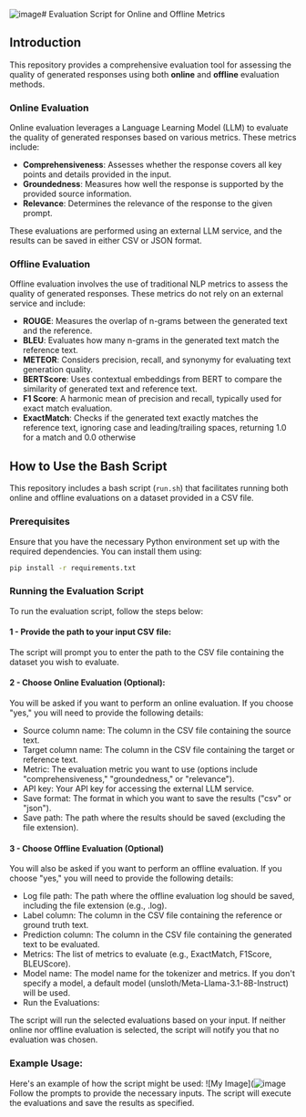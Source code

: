 ![image](https://github.com/user-attachments/assets/e3767e52-0d7a-4255-b641-4ad754599afd)# Evaluation Script for Online and Offline Metrics

## Introduction

This repository provides a comprehensive evaluation tool for assessing the quality of generated responses using both **online** and **offline** evaluation methods.

### Online Evaluation

Online evaluation leverages a Language Learning Model (LLM) to evaluate the quality of generated responses based on various metrics. These metrics include:

- **Comprehensiveness**: Assesses whether the response covers all key points and details provided in the input.
- **Groundedness**: Measures how well the response is supported by the provided source information.
- **Relevance**: Determines the relevance of the response to the given prompt.

These evaluations are performed using an external LLM service, and the results can be saved in either CSV or JSON format.

### Offline Evaluation

Offline evaluation involves the use of traditional NLP metrics to assess the quality of generated responses. These metrics do not rely on an external service and include:

- **ROUGE**: Measures the overlap of n-grams between the generated text and the reference.
- **BLEU**: Evaluates how many n-grams in the generated text match the reference text.
- **METEOR**: Considers precision, recall, and synonymy for evaluating text generation quality.
- **BERTScore**: Uses contextual embeddings from BERT to compare the similarity of generated text and reference text.
- **F1 Score**: A harmonic mean of precision and recall, typically used for exact match evaluation.
- **ExactMatch**: Checks if the generated text exactly matches the reference text, ignoring case and leading/trailing spaces, returning 1.0 for a match and 0.0 otherwise

## How to Use the Bash Script

This repository includes a bash script (`run.sh`) that facilitates running both online and offline evaluations on a dataset provided in a CSV file.

### Prerequisites

Ensure that you have the necessary Python environment set up with the required dependencies. You can install them using:

```bash
pip install -r requirements.txt
```

### Running the Evaluation Script
To run the evaluation script, follow the steps below:

#### 1 - Provide the path to your input CSV file:

The script will prompt you to enter the path to the CSV file containing the dataset you wish to evaluate.

#### 2 - Choose Online Evaluation (Optional):

You will be asked if you want to perform an online evaluation. If you choose "yes," you will need to provide the following details:

 - Source column name: The column in the CSV file containing the source text.
 - Target column name: The column in the CSV file containing the target or reference text.
 - Metric: The evaluation metric you want to use (options include "comprehensiveness," "groundedness," or "relevance").
 - API key: Your API key for accessing the external LLM service.
 - Save format: The format in which you want to save the results ("csv" or "json").
 - Save path: The path where the results should be saved (excluding the file extension).

#### 3 - Choose Offline Evaluation (Optional)

You will also be asked if you want to perform an offline evaluation. If you choose "yes," you will need to provide the following details:

 - Log file path: The path where the offline evaluation log should be saved, including the file extension (e.g., .log).
 - Label column: The column in the CSV file containing the reference or ground truth text.
 - Prediction column: The column in the CSV file containing the generated text to be evaluated.
 - Metrics: The list of metrics to evaluate (e.g., ExactMatch, F1Score, BLEUScore).
 - Model name: The model name for the tokenizer and metrics. If you don't specify a model, a default model (unsloth/Meta-Llama-3.1-8B-Instruct) will be used.
 - Run the Evaluations:

The script will run the selected evaluations based on your input. If neither online nor offline evaluation is selected, the script will notify you that no evaluation was chosen.

### Example Usage:

Here's an example of how the script might be used:
![My Image](![image](https://github.com/user-attachments/assets/52914c04-8563-4ed1-856e-844b1edffdfb)
Follow the prompts to provide the necessary inputs. The script will execute the evaluations and save the results as specified.
